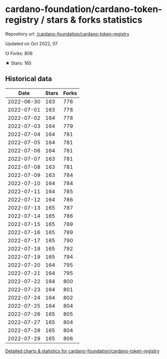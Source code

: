 # cardano-foundation/cardano-token-registry / stars & forks statistics

Repository url: [/cardano-foundation/cardano-token-registry](https://github.com/cardano-foundation/cardano-token-registry)

Updated on Oct 2022, 07

☋ Forks: 806

★ Stars: 165

## Historical data
| Date | Stars | Forks |
|------|-------|-------|
| 2022-06-30 | 163 | 776 | 
| 2022-07-01 | 163 | 778 | 
| 2022-07-02 | 164 | 778 | 
| 2022-07-03 | 164 | 779 | 
| 2022-07-04 | 164 | 781 | 
| 2022-07-05 | 164 | 781 | 
| 2022-07-06 | 164 | 781 | 
| 2022-07-07 | 163 | 781 | 
| 2022-07-08 | 163 | 781 | 
| 2022-07-09 | 163 | 784 | 
| 2022-07-10 | 164 | 784 | 
| 2022-07-11 | 164 | 785 | 
| 2022-07-12 | 164 | 786 | 
| 2022-07-13 | 165 | 787 | 
| 2022-07-14 | 165 | 786 | 
| 2022-07-15 | 165 | 789 | 
| 2022-07-16 | 165 | 789 | 
| 2022-07-17 | 165 | 790 | 
| 2022-07-18 | 165 | 792 | 
| 2022-07-19 | 165 | 794 | 
| 2022-07-20 | 164 | 795 | 
| 2022-07-21 | 164 | 795 | 
| 2022-07-22 | 164 | 800 | 
| 2022-07-23 | 164 | 801 | 
| 2022-07-24 | 164 | 802 | 
| 2022-07-25 | 164 | 804 | 
| 2022-07-26 | 165 | 805 | 
| 2022-07-27 | 165 | 804 | 
| 2022-07-28 | 165 | 804 | 
| 2022-07-29 | 165 | 806 | 


[Detailed charts & statistics for cardano-foundation/cardano-token-registry](https://reviewgithub.com/rep/cardano-foundation/cardano-token-registry)
